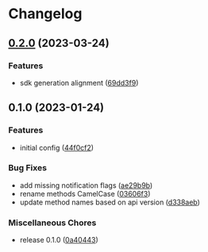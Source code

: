 # Changelog

## [0.2.0](https://github.com/devopsarr/readarr-go/compare/v0.1.0...v0.2.0) (2023-03-24)


### Features

* sdk generation alignment ([69dd3f9](https://github.com/devopsarr/readarr-go/commit/69dd3f9f356798599fb527ee26f7d5544086e0ac))

## 0.1.0 (2023-01-24)


### Features

* initial config ([44f0cf2](https://github.com/devopsarr/readarr-go/commit/44f0cf21238090395e54c9fc18755612a75fdfd8))


### Bug Fixes

* add missing notification flags ([ae29b9b](https://github.com/devopsarr/readarr-go/commit/ae29b9bf062adbfa71e4d974b2d5f9119af91181))
* rename methods CamelCase ([03606f3](https://github.com/devopsarr/readarr-go/commit/03606f30eca9165aaa9b684b3e792b48193ac40f))
* update method names based on api version ([d338aeb](https://github.com/devopsarr/readarr-go/commit/d338aeb37de3b3287a884585effc543c5ed9f61c))


### Miscellaneous Chores

* release 0.1.0 ([0a40443](https://github.com/devopsarr/readarr-go/commit/0a4044359df6d9ddf539f000e7c45c8e7ca6a464))
